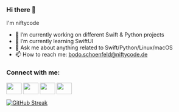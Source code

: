 ### Hi there 👋
I'm niftycode

- 🔭 I’m currently working on different Swift & Python projects
- 🌱 I’m currently learning SwiftUI
- 💬 Ask me about anything related to Swift/Python/Linux/macOS
- 📫 How to reach me: bodo.schoenfeld@niftycode.de

<h3 align="left">Connect with me:</h3>
<p align="left">
<a href="https://twitter.com/xernblog" target="blank"><img align="center" src="https://cdn.jsdelivr.net/npm/simple-icons@3.0.1/icons/twitter.svg" alt="" height="30" width="40" /></a>
<a href="https://de.linkedin.com/in/bodo-schönfeld" target="blank"><img align="center" src="https://cdn.jsdelivr.net/npm/simple-icons@3.0.1/icons/linkedin.svg" alt="" height="30" width="40" /></a>
<a href="https://www.instagram.com/navertoc/" target="blank"><img align="center" src="https://cdn.jsdelivr.net/npm/simple-icons@3.0.1/icons/instagram.svg" alt="" height="30" width="40" /></a>
<a href="https://www.youtube.com/channel/UC7_tf49nKbQydDJDShQcH7w" target="blank"><img align="center" src="https://cdn.jsdelivr.net/npm/simple-icons@3.0.1/icons/youtube.svg" alt="" height="30" width="40" /></a>
</p>

[![GitHub Streak](http://github-readme-streak-stats.herokuapp.com?user=niftycode&theme=vue)](https://git.io/streak-stats)
